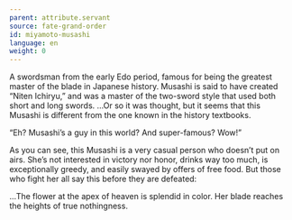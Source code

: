 ```yaml
---
parent: attribute.servant
source: fate-grand-order
id: miyamoto-musashi
language: en
weight: 0
---
```


A swordsman from the early Edo period, famous for being the greatest master of the blade in Japanese history.
Musashi is said to have created “Niten Ichiryu,” and was a master of the two-sword style that used both short and long swords.
…Or so it was thought, but it seems that this Musashi is different from the one known in the history textbooks.

“Eh? Musashi’s a guy in this world? And super-famous? Wow!”

As you can see, this Musashi is a very casual person who doesn’t put on airs.
She’s not interested in victory nor honor, drinks way too much, is exceptionally greedy, and easily swayed by offers of free food.
But those who fight her all say this before they are defeated:

…The flower at the apex of heaven is splendid in color.
Her blade reaches the heights of true nothingness.
